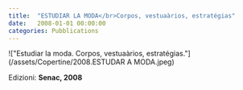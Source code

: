 ```yaml
---
title:  "ESTUDIAR LA MODA</br>Corpos, vestuaàrios, estratégias"
date:   2008-01-01 00:00:00
categories: Pubblications
---
```


!["Estudiar la moda. Corpos, vestuaàrios, estratégias."](/assets/Copertine/2008.ESTUDAR A MODA.jpeg)

Edizioni: **Senac, 2008**
